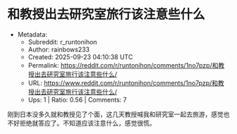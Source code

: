 # 和教授出去研究室旅行该注意些什么

- Metadata:
  - Subreddit: r_runtonihon
  - Author: rainbows233
  - Created: 2025-09-23 04:10:38 UTC
  - Permalink: https://reddit.com/r/runtonihon/comments/1no7pzp/和教授出去研究室旅行该注意些什么/
  - URL: https://www.reddit.com/r/runtonihon/comments/1no7pzp/和教授出去研究室旅行该注意些什么/
  - Ups: 1 | Ratio: 0.56 | Comments: 7


刚到日本没多久就和教授见了个面，这几天教授喊我和研究室一起去旅游，感觉也不好拒绝就答应了。不知道应该注意什么，感觉很慌。

